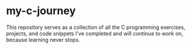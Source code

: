 # my-c-journey
This repository serves as a collection of all the C programming exercises, projects, and code snippets I've completed and will continue to work on, because learning never stops.
